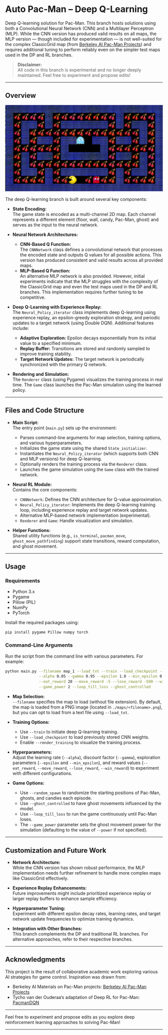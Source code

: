 # Auto Pac-Man – Deep Q-Learning

Deep Q-learning solution for Pac-Man. This branch hosts solutions using both a Convolutional Neural Network (CNN) and a Multilayer Perceptron (MLP). While the CNN version has produced valid results on all maps, the MLP version — though included for experimentation — is not well-suited for the complex ClassicGrid map (from [Berkeley AI Pac-Man Projects](https://ai.berkeley.edu/project_overview.html)) and requires additional tuning to perform reliably even on the simpler test maps used in the DP and RL branches.

> **Disclaimer:**  
> All code in this branch is experimental and no longer deeply maintained. Feel free to experiment and propose edits!

---

## Overview

![Neural RL Demo](https://github.com/Gianeh/auto-pac-man/blob/neural_rl/dql_demo.gif "Game demo")

The deep Q-learning branch is built around several key components:

- **State Encoding:**  
  The game state is encoded as a multi-channel 2D map. Each channel represents a different element (floor, wall, candy, Pac-Man, ghost) and serves as the input to the neural network.

- **Neural Network Architectures:**  
  - **CNN-Based Q Function:**  
    The `CNNNetwork` class defines a convolutional network that processes the encoded state and outputs Q values for all possible actions. This version has produced consistent and valid results across all provided maps.
  - **MLP-Based Q Function:**  
    An alternative MLP network is also provided. However, initial experiments indicate that the MLP struggles with the complexity of the ClassicGrid map and even the test maps used in the DP and RL branches. This implementation requires further tuning to be competitive.

- **Deep Q-Learning with Experience Replay:**  
  The `Neural_Policy_iterator` class implements deep Q-learning using experience replay, an epsilon-greedy exploration strategy, and periodic updates to a target network (using Double DQN). Additional features include:
  - **Adaptive Exploration:** Epsilon decays exponentially from its initial value to a specified minimum.
  - **Replay Buffer:** Transitions are stored and randomly sampled to improve training stability.
  - **Target Network Updates:** The target network is periodically synchronized with the primary Q network.

- **Rendering and Simulation:**  
  The `Renderer` class (using Pygame) visualizes the training process in real time. The `Game` class launches the Pac-Man simulation using the learned policy.

---

## Files and Code Structure

- **Main Script:**  
  The entry point (`main.py`) sets up the environment:
  - Parses command-line arguments for map selection, training options, and various hyperparameters.
  - Initializes the game state using the shared `State_initializer`.
  - Instantiates the `Neural_Policy_iterator` (which supports both CNN and MLP versions) for deep Q-learning.
  - Optionally renders the training process via the `Renderer` class.
  - Launches the game simulation using the `Game` class with the trained network.

- **Neural RL Module:**  
  Contains the core components:
  - `CNNNetwork`: Defines the CNN architecture for Q-value approximation.
  - `Neural_Policy_iterator`: Implements the deep Q-learning training loop, including experience replay and target network updates.
  - Alternative MLP-based network implementation (experimental).
  - `Renderer` and `Game`: Handle visualization and simulation.

- **Helper Functions:**  
  Shared utility functions (e.g., `is_terminal`, `pacman_move`, `ghost_move_pathfinding`) support state transitions, reward computation, and ghost movement.

---

## Usage

### Requirements

- Python 3.x
- Pygame
- Pillow (PIL)
- NumPy
- PyTorch

Install the required packages using:

```bash
pip install pygame Pillow numpy torch
```

### Command-Line Arguments

Run the script from the command line with various parameters. For example:

```bash
python main.py --filename map_1 --load_txt --train --load_checkpoint --max_episodes 500000 --render_training --random_spawn --logging \
               --alpha 0.05 --gamma 0.95 --epsilon 1.0 --min_epsilon 0.05 --power 2 \
               --eat_reward 20 --move_reward -5 --lose_reward -500 --win_reward 100 \
               --game_power 2 --loop_till_loss --ghost_controlled
```

- **Map Selection:**  
  `--filename` specifies the map to load (without file extension). By default, the map is loaded from a PNG image (located in `./maps/<filename>.png`), but you can opt to load from a text file using `--load_txt`.

- **Training Options:**  
  - Use `--train` to initiate deep Q-learning training.
  - Use `--load_checkpoint` to load previously stored CNN weights.
  - Enable `--render_training` to visualize the training process.

- **Hyperparameters:**  
  Adjust the learning rate (`--alpha`), discount factor (`--gamma`), exploration parameters (`--epsilon` and `--min_epsilon`), and reward values (`--eat_reward`, `--move_reward`, `--lose_reward`, `--win_reward`) to experiment with different configurations.

- **Game Options:**  
  - Use `--random_spawn` to randomize the starting positions of Pac-Man, ghosts, and candies each episode.
  - Use `--ghost_controlled` to have ghost movements influenced by the model.
  - Use `--loop_till_loss` to run the game continuously until Pac-Man loses.
  - The `--game_power` parameter sets the ghost movement power for the simulation (defaulting to the value of `--power` if not specified).

---

## Customization and Future Work

- **Network Architecture:**  
  While the CNN version has shown robust performance, the MLP implementation needs further refinement to handle more complex maps like ClassicGrid effectively.

- **Experience Replay Enhancements:**  
  Future improvements might include prioritized experience replay or larger replay buffers to enhance sample efficiency.

- **Hyperparameter Tuning:**  
  Experiment with different epsilon decay rates, learning rates, and target network update frequencies to optimize training dynamics.

- **Integration with Other Branches:**  
  This branch complements the DP and traditional RL branches. For alternative approaches, refer to their respective branches.

---

## Acknowledgments

This project is the result of collaborative academic work exploring various AI strategies for game control. Inspiration was drawn from:
- Berkeley AI Materials on Pac-Man projects: [Berkeley AI Pac-Man Projects](https://ai.berkeley.edu/project_overview.html)
- Tycho van der Ouderaa’s adaptation of Deep RL for Pac-Man: [PacmanDQN](https://github.com/tychovdo/PacmanDQN)

---

Feel free to experiment and propose edits as you explore deep reinforcement learning approaches to solving Pac-Man!

---
